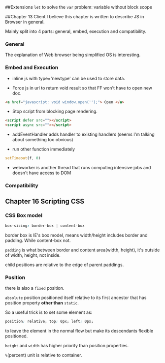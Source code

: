 ##Extensions
`let` to solve the `var` problem: variable without block scope

##Chapter 13 Client
I believe this chapter is written to describe JS in Browser in general.

Mainly split into 4 parts: general, embed, execution and compatibility.

### General
The explanation of Web browser being simplified OS is interesting.

### Embed and Execution

* inline js with type='newtype' can be used to store data.

* Force js in url to return void result so that FF won't have to open new doc.
```html
<a href="javascript: void window.open('');"> Open </a>
```

* Stop script from blocking page rendering.
```html
<script defer src=""></script>
<script async src=""></script>
```

* addEventHandler adds handler to existing handlers (seems I'm talking about something too obvious)

* run other function immediately
```javascript
setTimeout(f, 0)
```

* webworker is another thread that runs computing intensive jobs and doesn't have access to DOM



### Compatibility


## Chapter 16 Scripting CSS

### CSS Box model
```css
box-sizing: border-box | content-box
```
border box is IE's box model, means width/height includes border and padding. While
content-box not.

`padding` is what between border and content area(width, height), it's
outside of width, height, not inside.

child positions are relative to the edge of parent paddings.

### Position
there is also a `fixed` position.

`absolute` position positioned itself relative to its first ancestor
that has position property **other than** `static`.

So a useful trick is to set some element as:
```css
position: relative; top: 0px; left: 0px;
```
to leave the element in the normal flow but make its descendants
flexible positioned.

`height` and `width` has higher priority than position properties.

`%`(percent) unit is relative to container.



